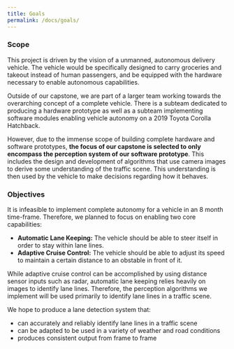 ```yaml
---
title: Goals
permalink: /docs/goals/
---
```


### Scope

This project is driven by the vision of a unmanned, autonomous delivery
vehicle. The vehicle would be specifically designed to carry groceries and
takeout instead of human passengers, and be equipped with the hardware
necessary to enable autonomous capabilities.

Outside of our capstone, we are part of a larger team working towards the
overarching concept of a complete vehicle. There is a subteam dedicated to
producing a hardware prototype as well as a subteam implementing software
modules enabling vehicle autonomy on a 2019 Toyota Corolla Hatchback.

However, due to the immense scope of building complete hardware and software
prototypes, **the focus of our capstone is selected to only encompass the
perception system of our software prototype**. This includes the design and
development of algorithms that use camera images to derive some understanding
of the traffic scene. This understanding is then used by the vehicle to make
decisions regarding how it behaves.

### Objectives

It is infeasible to implement complete autonomy for a vehicle in an 8 month
time-frame. Therefore, we planned to focus on enabling two core capabilities:


* **Automatic Lane Keeping:** The vehicle should be able to steer itself
  in order to stay within lane lines.
* **Adaptive Cruise Control:** The vehicle should be able to adjust its
  speed to maintain a certain distance to an obstable in front of it.

While adaptive cruise control can be accomplished by using distance sensor
inputs such as radar, automatic lane keeping relies heavily on images to
identify lane lines. Therefore, the perception algorithms we implement will be
used primarily to identify lane lines in a traffic scene.

We hope to produce a lane detection system that:

* can accurately and reliably identify lane lines in a traffic scene
* can be adapted to be used in a variety of weather and road conditions
* produces consistent output from frame to frame



